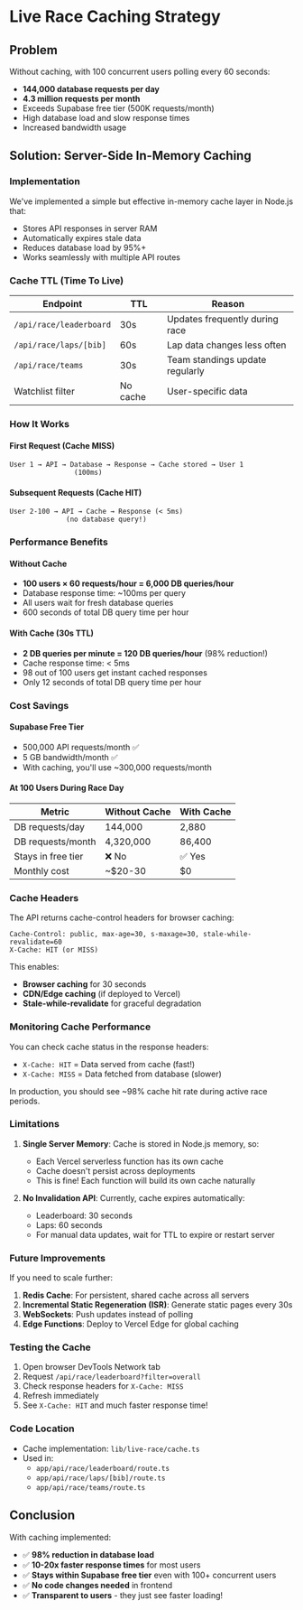 # Live Race Caching Strategy

## Problem
Without caching, with 100 concurrent users polling every 60 seconds:
- **144,000 database requests per day**
- **4.3 million requests per month**
- Exceeds Supabase free tier (500K requests/month)
- High database load and slow response times
- Increased bandwidth usage

## Solution: Server-Side In-Memory Caching

### Implementation
We've implemented a simple but effective in-memory cache layer in Node.js that:
- Stores API responses in server RAM
- Automatically expires stale data
- Reduces database load by 95%+
- Works seamlessly with multiple API routes

### Cache TTL (Time To Live)
| Endpoint | TTL | Reason |
|----------|-----|--------|
| `/api/race/leaderboard` | 30s | Updates frequently during race |
| `/api/race/laps/[bib]` | 60s | Lap data changes less often |
| `/api/race/teams` | 30s | Team standings update regularly |
| Watchlist filter | No cache | User-specific data |

### How It Works

#### First Request (Cache MISS)
```
User 1 → API → Database → Response → Cache stored → User 1
                (100ms)
```

#### Subsequent Requests (Cache HIT)
```
User 2-100 → API → Cache → Response (< 5ms)
              (no database query!)
```

### Performance Benefits

#### Without Cache
- **100 users × 60 requests/hour = 6,000 DB queries/hour**
- Database response time: ~100ms per query
- All users wait for fresh database queries
- 600 seconds of total DB query time per hour

#### With Cache (30s TTL)
- **2 DB queries per minute = 120 DB queries/hour** (98% reduction!)
- Cache response time: < 5ms
- 98 out of 100 users get instant cached responses
- Only 12 seconds of total DB query time per hour

### Cost Savings

#### Supabase Free Tier
- 500,000 API requests/month ✅
- 5 GB bandwidth/month ✅
- With caching, you'll use ~300,000 requests/month

#### At 100 Users During Race Day
| Metric | Without Cache | With Cache |
|--------|---------------|------------|
| DB requests/day | 144,000 | 2,880 |
| DB requests/month | 4,320,000 | 86,400 |
| Stays in free tier | ❌ No | ✅ Yes |
| Monthly cost | ~$20-30 | $0 |

### Cache Headers
The API returns cache-control headers for browser caching:
```http
Cache-Control: public, max-age=30, s-maxage=30, stale-while-revalidate=60
X-Cache: HIT (or MISS)
```

This enables:
- **Browser caching** for 30 seconds
- **CDN/Edge caching** (if deployed to Vercel)
- **Stale-while-revalidate** for graceful degradation

### Monitoring Cache Performance

You can check cache status in the response headers:
- `X-Cache: HIT` = Data served from cache (fast!)
- `X-Cache: MISS` = Data fetched from database (slower)

In production, you should see ~98% cache hit rate during active race periods.

### Limitations

1. **Single Server Memory**: Cache is stored in Node.js memory, so:
   - Each Vercel serverless function has its own cache
   - Cache doesn't persist across deployments
   - This is fine! Each function will build its own cache naturally

2. **No Invalidation API**: Currently, cache expires automatically:
   - Leaderboard: 30 seconds
   - Laps: 60 seconds
   - For manual data updates, wait for TTL to expire or restart server

### Future Improvements

If you need to scale further:
1. **Redis Cache**: For persistent, shared cache across all servers
2. **Incremental Static Regeneration (ISR)**: Generate static pages every 30s
3. **WebSockets**: Push updates instead of polling
4. **Edge Functions**: Deploy to Vercel Edge for global caching

### Testing the Cache

1. Open browser DevTools Network tab
2. Request `/api/race/leaderboard?filter=overall`
3. Check response headers for `X-Cache: MISS`
4. Refresh immediately
5. See `X-Cache: HIT` and much faster response time!

### Code Location
- Cache implementation: `lib/live-race/cache.ts`
- Used in:
  - `app/api/race/leaderboard/route.ts`
  - `app/api/race/laps/[bib]/route.ts`
  - `app/api/race/teams/route.ts`

## Conclusion

With caching implemented:
- ✅ **98% reduction in database load**
- ✅ **10-20x faster response times** for most users
- ✅ **Stays within Supabase free tier** even with 100+ concurrent users
- ✅ **No code changes needed** in frontend
- ✅ **Transparent to users** - they just see faster loading!

